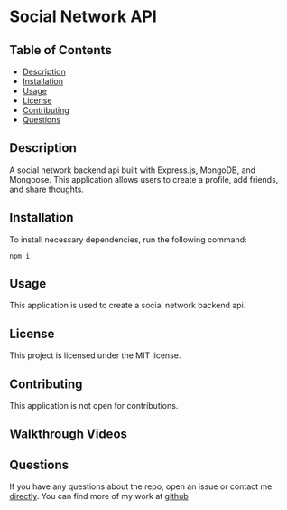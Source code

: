 # Social Network API

## Table of Contents
* [Description](#description)
* [Installation](#installation)
* [Usage](#usage)
* [License](#license)
* [Contributing](#contributing)
* [Questions](#questions)

## Description
A social network backend api built with Express.js, MongoDB, and Mongoose. This application allows users to create a profile, add friends, and share thoughts.


## Installation
To install necessary dependencies, run the following command:
```
npm i
```

## Usage
This application is used to create a social network backend api.

## License
This project is licensed under the MIT license.

## Contributing
This application is not open for contributions.

## Walkthrough Videos


## Questions
If you have any questions about the repo, open an issue or contact me [directly](mailto:logsenn2@gmail.com). You can find more of my work at [github](https://github.com/Lsenn404)
